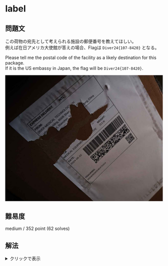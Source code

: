 # label

## 問題文

この荷物の宛先として考えられる施設の郵便番号を教えてほしい。  
例えば在日アメリカ大使館が答えの場合、Flagは `Diver24{107-8420}` となる。

Please tell me the postal code of the facility as a likely destination for this package.  
If it is the US embassy in Japan, the flag will be `Diver24{107-8420}`.

![](label.jpg)

## 難易度

medium / 352 point (62 solves)

## 解法

<details>

<summary>クリックで表示</summary>

荷物ラベルが破られていて、宛先部分を読み取ることができません。バーコードらしきものが3種類あります。

バーコードとQRコードからは数字しか読み取れません。残り1つは見慣れないコードですが、QRコードの派生形を調べると[rMQRコード](https://www.denso-wave.com/ja/adcd/fundamental/2dcode/qrc/rmqr.html) であると分かります。

いくつかQRコードリーダーのアプリケーションを探すと、「クルクル - QRコードリーダー」 ([App Store](https://apps.apple.com/jp/app/%E3%82%AF%E3%83%AB%E3%82%AF%E3%83%AB-qr%E3%82%B3%E3%83%BC%E3%83%89%E3%83%AA%E3%83%BC%E3%83%80%E3%83%BC/id911719423) / [Play Store](https://play.google.com/store/apps/details?id=com.arara.q&hl=ja&gl=US&pli=1))などでrMQRコードの読み取りが可能であるとわかります。

これを読み取ると

```
Baba-cho 14-1, Tsuruoka City, Yamagata
```

という住所が得られます。これをGoogle検索すると「慶應義塾大学鶴岡タウンキャンパス」が立地しているとわかります。Webサイトに[郵便番号](https://www.ttck.keio.ac.jp/en/contact/index.html)が記載されており、これがFlagです。

**Diver24{997-0035}**

この問題には、バーコードやQRコードは一般的な形式以外のものが存在すること、そしてそれらにも（当然ながら）読み込む手段が存在することを知ってほしいという意図があります。また、これらも `横長 QRコード` といった単純な検索ワードで辿り着くことができます。

今回はさまざまな制約から架空のラベルを問題にしましたが、実世界のコードも、読み込んでみると思いがけない情報が得られることがあります。

</details>